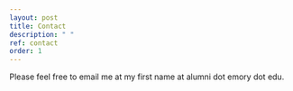 ```yaml
---
layout: post
title: Contact
description: " "
ref: contact
order: 1
---
```


Please feel free to email me at my first name at alumni dot emory dot edu.

